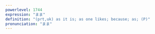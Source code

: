 ```yaml
---
powerlevel: 1744
expression: "まま"
definition: "(prt,uk) as it is; as one likes; because; as; (P)"
pronunciation: "まま"
---
```


